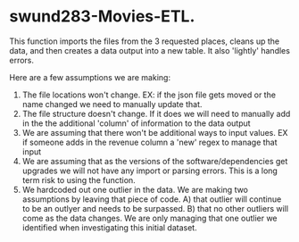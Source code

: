 # swund283-Movies-ETL.

This function imports the files from the 3 requested places, cleans up the data, and then creates a data output into a new table.  It also 'lightly' handles errors.

Here are a few assumptions we are making:
1. The file locations won't change. EX: if the json file gets moved or the name changed we need to manually update that.
2. The file structure doesn't change.  If it does we will need to manually add in the the additional 'column' of information to the data output
3. We are assuming that there won't be additional ways to input values.  EX if someone adds in the revenue column a 'new' regex to manage that input
4. We are assuming that as the versions of the software/dependencies get upgrades we will not have any import or parsing errors.  This is a long term risk to using the function.
5. We hardcoded out one outlier in the data.  We are making two assumptions by leaving that piece of code. A) that outlier will continue to be an outlyer and needs to be surpassed.  B) that no other outliers will come as the data changes.  We are only managing that one outlier we identified when investigating this initial dataset.

 
